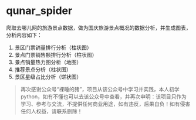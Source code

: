 # qunar_spider
爬取去哪儿网的旅游景点数据，做为国庆旅游景点概况的数据分析，并生成图表，分析内容如下：

1. 景区门票销量排行分析（柱状图）
2. 景点门票销售额排行分析（柱状图）
3. 景点销量热力图分析（地图）
4. 推荐景点分析（柱状图）
5. 景区星级占比分析（饼状图）



> 再次感谢公众号“裸睡的猪”，项目从该公众号中学习并实践，本人初学python，如有不懂也可以去该公众号中查看，并再次申明：该项目只作为学习、参考与交流，不提供任何商业用途，如有违反，后果自负！如有侵害任何人权益，请联系删除！


